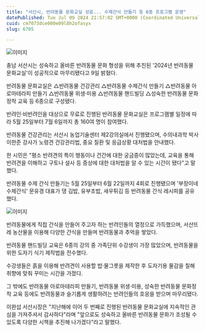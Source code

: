 ```yaml
---
title: "서산시, 반려동물 문화교실 성료... 수제간식 만들기 등 6종 프로그램 운영"
datePublished: Tue Jul 09 2024 21:57:02 GMT+0000 (Coordinated Universal Time)
cuid: cm7073dce000e09l8h2ofasyx
slug: 6705

---
```



![이미지](https://cdn.hashnode.com/res/hashnode/image/upload/v1739260997854/044dc5dd-8292-431b-bf08-eb2839f48e08.png)

충남 서산시는 성숙하고 올바른 반려동물 문화 형성을 위해 추친된 '2024년 반려동물 문화교실'이 성공적으로 마무리됐다고 9일 밝혔다.

반려동물 문화교실은 △반려동물 건강관리 △반려동물 수제간식 만들기 △반려동물 아로마테라피 만들기 △반려동물 위생·미용 △반려동물 핸드빌딩 △성숙한 반려동물 문화정착 교육 등 6종으로 구성됐다.

반려인·비반려인을 대상으로 무료로 진행된 반려동물 문화교실은 프로그램별 일정에 따라 5월 25일부터 7월 6일까지 총 160여 명이 참여했다.

반려동물 건강관리는 서산시 농업기술센터 제2강의실에서 진행됐으며, 수의내과학 박사 이한준 강사가 노령견 건강관리법, 중요 질환 및 응급상황 대처법을 안내했다.

한 시민은 "평소 반려견의 특이 행동이나 건간에 대한 궁금증이 많았는데, 교육을 통해 반려견을 이해하고 구토나 설사 등 증상에 대한 대처법을 알 수 있는 시간이 됐다"고 말했다.

반려동물 수제 간식 만들기는 5월 25일부터 6월 22일까지 4회로 진행됐으며 '부장이네 수제간식' 문유경 대표가 댕 김밥, 유부초밥, 새우튀김 등 반려동물 간식 레시피를 공유했다.

![이미지](https://cdn.hashnode.com/res/hashnode/image/upload/v1739260999710/320bd5b3-b634-4e34-97d9-84b1f498dfa4.png)

반려동물에게 직접 간식을 만들어 주고자 하는 반려인들의 열정으로 가득했으며, 서산뜨레 농산물을 이용해 다양한 간식을 만들며 반려동물과 추억을 쌓았다.

반려동물 핸드빌딩 교육은 6종의 강의 중 가족단위 수강생이 가장 많았으며, 반려동물을 위한 도자기 식기 제작법을 전수했다.

수강생들은 흙을 이용해 반려견이 사용할 밥·물그릇을 제작한 후 도자기용 물감을 칠해 취향에 맞춰 꾸미는 시간을 가졌다.

그 밖에도 반려동물 아로마테라피 만들기, 반려동물 위생·미용, 성숙한 반려동물 문화정착 교육 등에도 반려동물과 슬기롭게 생활하려는 반려인들의 호응을 받으며 마무리됐다.

이완섭 서산시장은 "지난해에 이어 두 번째로 진행된 반려동물 문화교실에 지속적인 관심을 가져주셔서 감사하다"라며 "앞으로도 성숙하고 올바른 반려동물 문화가 조성될 수 있도록 다양한 시책을 추진해 나가겠다"라고 말했다.